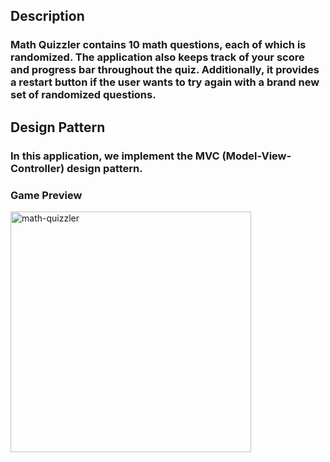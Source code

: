 ## Description
### Math Quizzler contains 10 math questions, each of which is randomized. The application also keeps track of your score and progress bar throughout the quiz. Additionally, it provides a restart button if the user wants to try again with a brand new set of randomized questions.

## Design Pattern
### In this application, we implement the MVC (Model-View-Controller) design pattern.


### Game Preview
<img width="385" alt="math-quizzler" src="https://github.com/oatwarat/Math-Quizzler/assets/92809570/6b8315d2-768e-4b6a-b024-753eeb8007e8">



